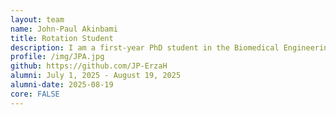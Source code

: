 ```yaml
---
layout: team
name: John-Paul Akinbami
title: Rotation Student
description: I am a first-year PhD student in the Biomedical Engineering (BME) program at the Johns Hopkins University School of Medicine. I am interested in computational medicine, particularly building and using computational approaches and techniques to solve biomedical problems, specifically those at the intersection of translational research. To wind down, I enjoy reading fictional manhuas and light novels, handsy activities, brain teasers, and walks in nature.
profile: /img/JPA.jpg
github: https://github.com/JP-ErzaH
alumni: July 1, 2025 - August 19, 2025
alumni-date: 2025-08-19
core: FALSE
---
```


